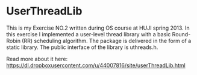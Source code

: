 UserThreadLib
=============
This is my Exercise NO.2 written during OS course at HUJI spring 2013.
In this exercise I implemented a user-level thread library with a basic 
Round-Robin (RR) scheduling algorithm. The package is delivered in the 
form of a static library. The public interface of the library is uthreads.h.

Read more about it here: https://dl.dropboxusercontent.com/u/44007816/site/userThreadLib.html
